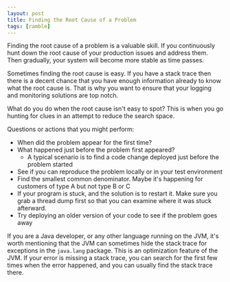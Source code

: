 ```yaml
---
layout: post
title: Finding the Root Cause of a Problem
tags: [ramble]
---
```


Finding the root cause of a problem is a valuable
skill. If you continuously hunt down the root cause of your production
issues and address them. Then gradually, your system will
become more stable as time passes.

Sometimes finding the root cause is easy. If you have a stack trace
then there is a decent chance that you have enough information
already to know what the root cause is. That is why you want
to ensure that your logging and monitoring solutions are top
notch. 

What do you do when the root cause isn't easy to spot? This
is when you go hunting for clues in an attempt to reduce
the search space.

Questions or actions that you might perform:

* When did the problem appear for the first time?
* What happened just before the problem first appeared?
  * A typical scenario is to find a code change deployed just before the problem started
* See if you can reproduce the problem locally or in your test environment
* Find the smallest common denominator. Maybe it's happening for customers of type A but not type B or C
* If your program is stuck, and the solution is to restart it. Make sure you grab a thread dump first so that you can examine where it was stuck afterward.
* Try deploying an older version of your code to see if the problem goes away

If you are a Java developer, or any other language running
on the JVM, it's worth mentioning that the JVM can sometimes
hide the stack trace for exceptions in the `java.lang` package.
This is an optimization feature of the JVM. If your error is missing a stack trace,
you can search for the first few times when the error happened, 
and you can usually find the stack trace there. 
